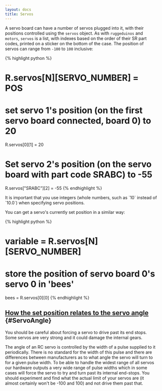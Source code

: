 ```yaml
---
layout: docs
title: Servos
---
```

A servo board can have a number of servos plugged into it, with their positions controlled using the `servos` object.
As with `ruggeduinos` and `motors`, `servos` is a list, with indexes based on the order of their SR part codes, printed on a sticker on the bottom of the case.
The position of servos can range from `-100` to `100` inclusive:

{% highlight python %}
# R.servos[N][SERVO_NUMBER] = POS

# set servo 1's position (on the first servo board connected, board 0) to 20
R.servos[0][1] = 20
# Set servo 2's position (on the servo board with part code SRABC) to -55
R.servos["SRABC"][2] = -55
{% endhighlight %}

<div class="warning" markdown="1">
It is important that you use integers (whole numbers, such as `10` instead of
`10.0`) when specifying servo positions.
</div>

You can get a servo's currently set position in a similar way:

{% highlight python %}
# variable = R.servos[N][SERVO_NUMBER]

# store the position of servo board 0's servo 0 in 'bees'
bees = R.servos[0][0]
{% endhighlight %}

[How the set position relates to the servo angle](#ServoAngle) {#ServoAngle}
-----------------------------------------------

<div class="warning">
You should be careful about forcing a servo to drive past its end stops.
Some servos are very strong and it could damage the internal gears.
</div>

The angle of an RC servo is controlled by the width of a pulse supplied to it periodically.
There is no standard for the width of this pulse and there are differences between manufacturers as to what angle the servo will turn to for a given pulse width.
To be able to handle the widest range of all servos our hardware outputs a very wide range of pulse widths which in some cases will force the servo to try and turn past its internal end-stops.
You should experiment and find what the actual limit of your servos are (it almost certainly won't be -100 and 100) and not drive them past that.
